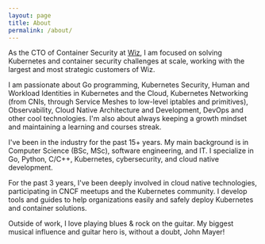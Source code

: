 ```yaml
---
layout: page
title: About
permalink: /about/
---
```


As the CTO of Container Security at [Wiz](https://www.wiz.io), I am focused on solving Kubernetes and container security challenges at scale, working with the largest and most strategic customers of Wiz.

I am passionate about Go programming, Kubernetes Security, Human and Workload Identities in Kubernetes and the Cloud, Kubernetes Networking (from CNIs, through Service Meshes to low-level iptables and primitives), Observability, Cloud Native Architecture and Development, DevOps and other cool technologies. I'm also about always keeping a growth mindset and maintaining a learning and courses streak.

I've been in the industry for the past 15+ years. My main background is in Computer Science (BSc, MSc), software engineering, and IT. I specialize in Go, Python, C/C++, Kubernetes, cybersecurity, and cloud native development.

For the past 3 years, I've been deeply involved in cloud native technologies, participating in CNCF meetups and the Kubernetes community. I develop tools and guides to help organizations easily and safely deploy Kubernetes and container solutions.

Outside of work, I love playing blues & rock on the guitar. My biggest musical influence and guitar hero is, without a doubt, John Mayer!
